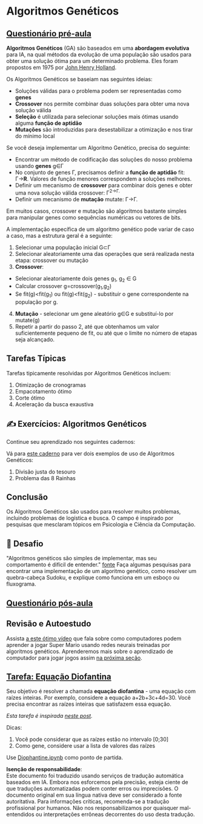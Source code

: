 # Algoritmos Genéticos

## [Questionário pré-aula](https://red-field-0a6ddfd03.1.azurestaticapps.net/quiz/121)

**Algoritmos Genéticos** (GA) são baseados em uma **abordagem evolutiva** para IA, na qual métodos da evolução de uma população são usados para obter uma solução ótima para um determinado problema. Eles foram propostos em 1975 por [John Henry Holland](https://wikipedia.org/wiki/John_Henry_Holland).

Os Algoritmos Genéticos se baseiam nas seguintes ideias:

* Soluções válidas para o problema podem ser representadas como **genes**
* **Crossover** nos permite combinar duas soluções para obter uma nova solução válida
* **Seleção** é utilizada para selecionar soluções mais ótimas usando alguma **função de aptidão**
* **Mutações** são introduzidas para desestabilizar a otimização e nos tirar do mínimo local

Se você deseja implementar um Algoritmo Genético, precisa do seguinte:

 * Encontrar um método de codificação das soluções do nosso problema usando **genes** g∈Γ
 * No conjunto de genes Γ, precisamos definir a **função de aptidão** fit: Γ→**R**. Valores de função menores correspondem a soluções melhores.
 * Definir um mecanismo de **crossover** para combinar dois genes e obter uma nova solução válida crossover: Γ<sup>2</sub>→Γ.
 * Definir um mecanismo de **mutação** mutate: Γ→Γ.

Em muitos casos, crossover e mutação são algoritmos bastante simples para manipular genes como sequências numéricas ou vetores de bits.

A implementação específica de um algoritmo genético pode variar de caso a caso, mas a estrutura geral é a seguinte:

1. Selecionar uma população inicial G⊂Γ
2. Selecionar aleatoriamente uma das operações que será realizada nesta etapa: crossover ou mutação
3. **Crossover**:
  * Selecionar aleatoriamente dois genes g<sub>1</sub>, g<sub>2</sub> ∈ G
  * Calcular crossover g=crossover(g<sub>1</sub>,g<sub>2</sub>)
  * Se fit(g)<fit(g<sub>1</sub>) ou fit(g)<fit(g<sub>2</sub>) - substituir o gene correspondente na população por g.
4. **Mutação** - selecionar um gene aleatório g∈G e substituí-lo por mutate(g)
5. Repetir a partir do passo 2, até que obtenhamos um valor suficientemente pequeno de fit, ou até que o limite no número de etapas seja alcançado.

## Tarefas Típicas

Tarefas tipicamente resolvidas por Algoritmos Genéticos incluem:

1. Otimização de cronogramas
1. Empacotamento ótimo
1. Corte ótimo
1. Aceleração da busca exaustiva

## ✍️ Exercícios: Algoritmos Genéticos

Continue seu aprendizado nos seguintes cadernos:

Vá para [este caderno](../../../../../lessons/6-Other/21-GeneticAlgorithms/Genetic.ipynb) para ver dois exemplos de uso de Algoritmos Genéticos:

1. Divisão justa do tesouro
1. Problema das 8 Rainhas

## Conclusão

Os Algoritmos Genéticos são usados para resolver muitos problemas, incluindo problemas de logística e busca. O campo é inspirado por pesquisas que mesclaram tópicos em Psicologia e Ciência da Computação.

## 🚀 Desafio

"Algoritmos genéticos são simples de implementar, mas seu comportamento é difícil de entender." [fonte](https://wikipedia.org/wiki/Genetic_algorithm) Faça algumas pesquisas para encontrar uma implementação de um algoritmo genético, como resolver um quebra-cabeça Sudoku, e explique como funciona em um esboço ou fluxograma.

## [Questionário pós-aula](https://red-field-0a6ddfd03.1.azurestaticapps.net/quiz/221)

## Revisão e Autoestudo

Assista [a este ótimo vídeo](https://www.youtube.com/watch?v=qv6UVOQ0F44) que fala sobre como computadores podem aprender a jogar Super Mario usando redes neurais treinadas por algoritmos genéticos. Aprenderemos mais sobre o aprendizado de computador para jogar jogos assim [na próxima seção](../22-DeepRL/README.md).

## [Tarefa: Equação Diofantina](../../../../../lessons/6-Other/21-GeneticAlgorithms/Diophantine.ipynb)

Seu objetivo é resolver a chamada **equação diofantina** - uma equação com raízes inteiras. Por exemplo, considere a equação a+2b+3c+4d=30. Você precisa encontrar as raízes inteiras que satisfazem essa equação.

*Esta tarefa é inspirada [neste post](https://habr.com/post/128704/).*

Dicas:

1. Você pode considerar que as raízes estão no intervalo [0;30]
1. Como gene, considere usar a lista de valores das raízes

Use [Diophantine.ipynb](../../../../../lessons/6-Other/21-GeneticAlgorithms/Diophantine.ipynb) como ponto de partida.

**Isenção de responsabilidade**:  
Este documento foi traduzido usando serviços de tradução automática baseados em IA. Embora nos esforcemos pela precisão, esteja ciente de que traduções automatizadas podem conter erros ou imprecisões. O documento original em sua língua nativa deve ser considerado a fonte autoritativa. Para informações críticas, recomenda-se a tradução profissional por humanos. Não nos responsabilizamos por quaisquer mal-entendidos ou interpretações errôneas decorrentes do uso desta tradução.